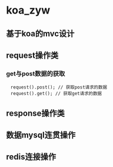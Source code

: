 # koa_zyw
## 基于koa的mvc设计

## request操作类
### get与post数据的获取<br>
    <code>request().post(); // 获取post请求的数据</code><br>
    <code>request().get(); // 获取get请求的数据</code>
## response操作类
## 数据mysql连贯操作
## redis连接操作
